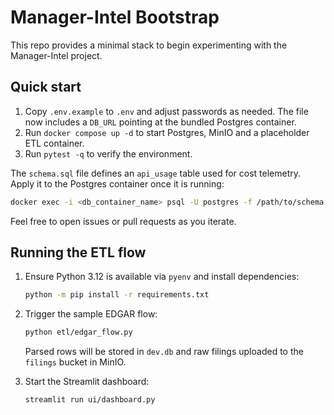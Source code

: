 # Manager-Intel Bootstrap

This repo provides a minimal stack to begin experimenting with the Manager-Intel project.

## Quick start

1. Copy `.env.example` to `.env` and adjust passwords as needed. The file now
   includes a `DB_URL` pointing at the bundled Postgres container.
2. Run `docker compose up -d` to start Postgres, MinIO and a placeholder ETL container.
3. Run `pytest -q` to verify the environment.

The `schema.sql` file defines an `api_usage` table used for cost telemetry. Apply it to the Postgres container once it is running:

```bash
docker exec -i <db_container_name> psql -U postgres -f /path/to/schema.sql
```

Feel free to open issues or pull requests as you iterate.

## Running the ETL flow

1. Ensure Python 3.12 is available via `pyenv` and install dependencies:
   ```bash
   python -m pip install -r requirements.txt
   ```
2. Trigger the sample EDGAR flow:
   ```bash
   python etl/edgar_flow.py
   ```
   Parsed rows will be stored in `dev.db` and raw filings uploaded to the `filings` bucket in MinIO.

3. Start the Streamlit dashboard:
   ```bash
   streamlit run ui/dashboard.py
   ```
